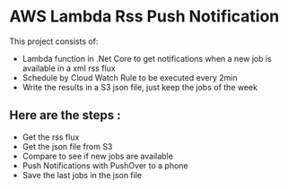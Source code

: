 # AWS Lambda Rss Push Notification

This project consists of:
* Lambda function in .Net Core to get notifications when a new job is available in a xml rss flux
* Schedule by Cloud Watch Rule to be executed every 2min
* Write the results in a S3 json file, just keep the jobs of the week


## Here are the steps : 
* Get the rss flux
* Get the json file from S3
* Compare to see if new jobs are available
* Push Notifications with PushOver to a phone
* Save the last jobs in the json file